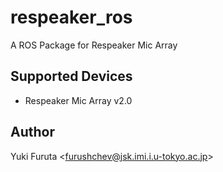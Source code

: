 respeaker_ros
=============

A ROS Package for Respeaker Mic Array


## Supported Devices

- Respeaker Mic Array v2.0

## Author

Yuki Furuta <<furushchev@jsk.imi.i.u-tokyo.ac.jp>>
